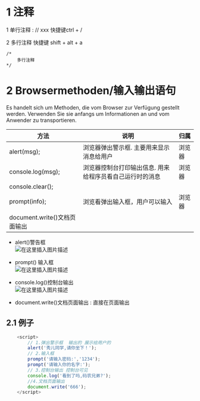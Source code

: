 # 1 注释

1 单行注释 :  // xxx
快捷键ctrl + /

2 多行注释
快捷键 shift + alt + a

```
/*
    多行注释
*/    
```

# 2 Browsermethoden/输入输出语句
Es handelt sich um Methoden, die vom Browser zur Verfügung gestellt werden.
Verwenden Sie sie anfangs um Informationen an und vom Anwender zu transportieren.

| 方法                     | 说明                            | 归属  |
| ---------------------- | ----------------------------- | --- |
| alert(msg);            | 浏览器弹出警示框. 主要用来显示消息给用户         | 浏览器 |
| console.log(msg);      | 浏览器控制台打印输出信息. 用来给程序员看自己运行时的消息 | 浏览器 |
|console.clear();|||
| prompt(info);          | 浏览看弹出输入框，用户可以输入               | 浏览器 |
| document.write()文档页面输出 |                               |     |

- alert()警告框  
  ![在这里插入图片描述](https://img-blog.csdnimg.cn/cd5487e3cc4c48a8ae252aa4dbe87ac2.png#pic_center)

- prompt() 输入框  
  ![在这里插入图片描述](https://img-blog.csdnimg.cn/4723f1b1f1a6485c8501e6ee2e5bb90d.png#pic_center)

- console.log()控制台输出  
  ![在这里插入图片描述](https://img-blog.csdnimg.cn/818421338119471c89a76d287655c805.png#pic_center)

- document.write()文档页面输出 : 直接在页面输出

## 2.1 例子

```js
    <script>
        // 1.弹出警示框  输出的 展示给用户的
        alert('秀儿同学,请你坐下！');
        // 2.输入框
        prompt('请输入密码:','1234');
        prompt('请输入你的名字:');
        // 3.控制台输出 控制台可见
        console.log('看到了吗,码农兄弟?');
        //4.文档页面输出
        document.write('666');
    </script>
```
